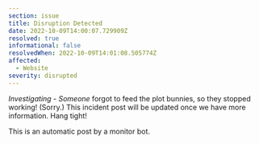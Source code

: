 ```yaml
---
section: issue
title: Disruption Detected
date: 2022-10-09T14:00:07.729909Z
resolved: true
informational: false
resolvedWhen: 2022-10-09T14:01:08.505774Z
affected:
  - Website
severity: disrupted
---
```

*Investigating* - _Someone_ forgot to feed the plot bunnies, so they stopped working! (Sorry.) This incident post will be updated once we have more information. Hang tight!

This is an automatic post by a monitor bot.
        